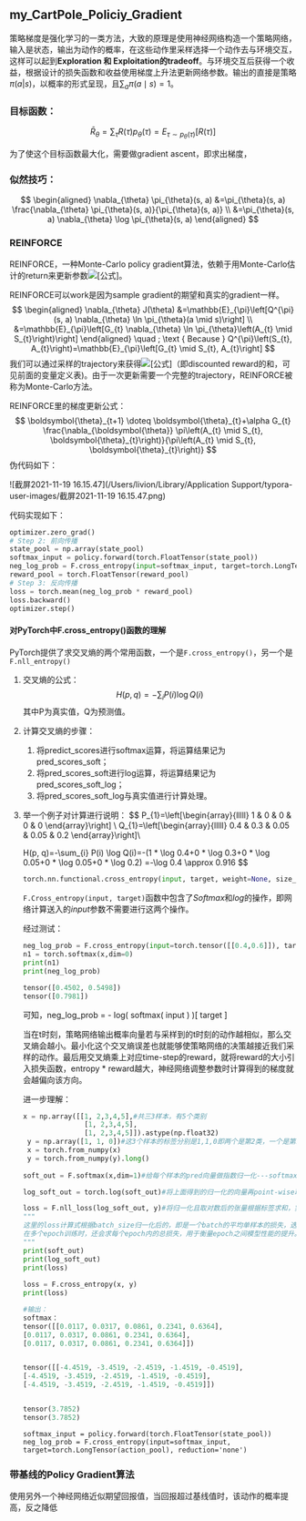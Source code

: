 ## my_CartPole_Policiy_Gradient

策略梯度是强化学习的一类方法，大致的原理是使用神经网络构造一个策略网络，输入是状态，输出为动作的概率，在这些动作里采样选择一个动作去与环境交互，这样可以起到**Exploration 和 Exploitation的tradeoff**。与环境交互后获得一个收益，根据设计的损失函数和收益使用梯度上升法更新网络参数。输出的直接是策略$\pi(a|s)$，以概率的形式呈现，且$\sum_{a} \pi(a \mid s)=1$。

### 目标函数：

$$
\bar{R}_{\theta}=\sum_{\tau} R(\tau) p_{\theta}(\tau)=E_{\tau \sim p_{\theta}(\tau)}[R(\tau)]
$$

为了使这个目标函数最大化，需要做gradient ascent，即求出梯度，

### 似然技巧：

$$
\begin{aligned} \nabla_{\theta} \pi_{\theta}(s, a) &=\pi_{\theta}(s, a) \frac{\nabla_{\theta} \pi_{\theta}(s, a)}{\pi_{\theta}(s, a)} \\ &=\pi_{\theta}(s, a) \nabla_{\theta} \log \pi_{\theta}(s, a) \end{aligned}
$$

### REINFORCE

REINFORCE，一种Monte-Carlo policy gradient算法，依赖于用Monte-Carlo估计的return来更新参数![[公式]](https://www.zhihu.com/equation?tex=%5Ctheta)。

REINFORCE可以work是因为sample gradient的期望和真实的gradient一样。
$$
\begin{aligned}
\nabla_{\theta} J(\theta) &=\mathbb{E}_{\pi}\left[Q^{\pi}(s, a) \nabla_{\theta} \ln \pi_{\theta}(a \mid s)\right] \\
&=\mathbb{E}_{\pi}\left[G_{t} \nabla_{\theta} \ln \pi_{\theta}\left(A_{t} \mid S_{t}\right)\right]
\end{aligned} \quad ; \text { Because } Q^{\pi}\left(S_{t}, A_{t}\right)=\mathbb{E}_{\pi}\left[G_{t} \mid S_{t}, A_{t}\right]
$$
我们可以通过采样的trajectory来获得![[公式]](https://www.zhihu.com/equation?tex=G_t)（即discounted reward的和，可见前面的变量定义表)。由于一次更新需要一个完整的trajectory，REINFORCE被称为Monte-Carlo方法。

REINFORCE里的梯度更新公式：
$$
\boldsymbol{\theta}_{t+1} \doteq \boldsymbol{\theta}_{t}+\alpha G_{t} \frac{\nabla_{\boldsymbol{\theta}} \pi\left(A_{t} \mid S_{t}, \boldsymbol{\theta}_{t}\right)}{\pi\left(A_{t} \mid S_{t}, \boldsymbol{\theta}_{t}\right)}
$$
伪代码如下：

![截屏2021-11-19 16.15.47](/Users/livion/Library/Application Support/typora-user-images/截屏2021-11-19 16.15.47.png)

代码实现如下：

```python
optimizer.zero_grad()
# Step 2: 前向传播
state_pool = np.array(state_pool)
softmax_input = policy.forward(torch.FloatTensor(state_pool))
neg_log_prob = F.cross_entropy(input=softmax_input, target=torch.LongTensor(action_pool), reduction='none')
reward_pool = torch.FloatTensor(reward_pool)
# Step 3: 反向传播
loss = torch.mean(neg_log_prob * reward_pool)
loss.backward()
optimizer.step()
```

#### 对PyTorch中F.cross_entropy()函数的理解

PyTorch提供了求交叉熵的两个常用函数，一个是`F.cross_entropy()`，另一个是`F.nll_entropy()`

1. 交叉熵的公式：
   $$
   H(p, q)=-\sum_{i} P(i) \log Q(i)
   $$
   其中P为真实值，Q为预测值。

2. 计算交叉熵的步骤：

   1. 将predict_scores进行softmax运算，将运算结果记为pred_scores_soft；
   2. 将pred_scores_soft进行log运算，将运算结果记为pred_scores_soft_log；
   3. 将pred_scores_soft_log与真实值进行计算处理。

3. 举一个例子对计算进行说明：
   $$
   P_{1}=\left[\begin{array}{lllll}
   1 & 0 & 0 & 0 & 0
   \end{array}\right]
   \\
   Q_{1}=\left[\begin{array}{lllll}
   0.4 & 0.3 & 0.05 & 0.05 & 0.2
   \end{array}\right]\\
   
   H(p, q)=-\sum_{i} P(i) \log Q(i)=-(1 * \log 0.4+0 * \log 0.3+0 * \log 0.05+0 * \log 0.05+0 * \log 0.2) 
   =-\log 0.4 \approx 0.916
   $$

   ```python
   torch.nn.functional.cross_entropy(input, target, weight=None, size_average=True)
   ```

   ``F.Cross_entropy(input, target)``函数中包含了$Softmax$和$log$的操作，即网络计算送入的$input$参数不需要进行这两个操作。

   经过测试：

   ```python
   neg_log_prob = F.cross_entropy(input=torch.tensor([[0.4,0.6]]), target=torch.LongTensor([0]), reduction='none')
   n1 = torch.softmax(x,dim=0)
   print(n1)
   print(neg_log_prob)
   ```

   ```python
   tensor([0.4502, 0.5498])
   tensor([0.7981])
   ```

   可知，neg_log_prob = - log( softmax( input ) )[ target ] 

   当在t时刻，策略网络输出概率向量若与采样到的t时刻的动作越相似，那么交叉熵会越小。最小化这个交叉熵误差也就能够使策略网络的决策越接近我们采样的动作。最后用交叉熵乘上对应time-step的reward，就将reward的大小引入损失函数，entropy * reward越大，神经网络调整参数时计算得到的梯度就会越偏向该方向。

   

   进一步理解：

   ```python
   x = np.array([[1, 2,3,4,5],#共三3样本，有5个类别
                  [1, 2,3,4,5],
                  [1, 2,3,4,5]]).astype(np.float32)
    y = np.array([1, 1, 0])#这3个样本的标签分别是1,1,0即两个是第2类，一个是第1类
    x = torch.from_numpy(x)
    y = torch.from_numpy(y).long()
    
   soft_out = F.softmax(x,dim=1)#给每个样本的pred向量做指数归一化---softmax
   
   log_soft_out = torch.log(soft_out)#将上面得到的归一化的向量再point-wise取对数
   
   loss = F.nll_loss(log_soft_out, y)#将归一化且取对数后的张量根据标签求和，实际就是计算loss的过程
   """
   这里的loss计算式根据batch_size归一化后的，即是一个batch的平均单样本的损失，迭代一次模型对一个样本平均损失。
   在多个epoch训练时，还会求每个epoch内的总损失，用于衡量epoch之间模型性能的提升。
   """
   print(soft_out)
   print(log_soft_out)
   print(loss)
     
   loss = F.cross_entropy(x, y)
   print(loss)
   
   #输出：
   softmax：
   tensor([[0.0117, 0.0317, 0.0861, 0.2341, 0.6364],
   [0.0117, 0.0317, 0.0861, 0.2341, 0.6364],
   [0.0117, 0.0317, 0.0861, 0.2341, 0.6364]])
   
   
   tensor([[-4.4519, -3.4519, -2.4519, -1.4519, -0.4519],
   [-4.4519, -3.4519, -2.4519, -1.4519, -0.4519],
   [-4.4519, -3.4519, -2.4519, -1.4519, -0.4519]])
   
   
   tensor(3.7852)
   tensor(3.7852)
   ```

   ``softmax_input = policy.forward(torch.FloatTensor(state_pool))
   neg_log_prob = F.cross_entropy(input=softmax_input, target=torch.LongTensor(action_pool), reduction='none')``

### 带基线的Policy Gradient算法

使用另外一个神经网络近似期望回报值，当回报超过基线值时，该动作的概率提高，反之降低



